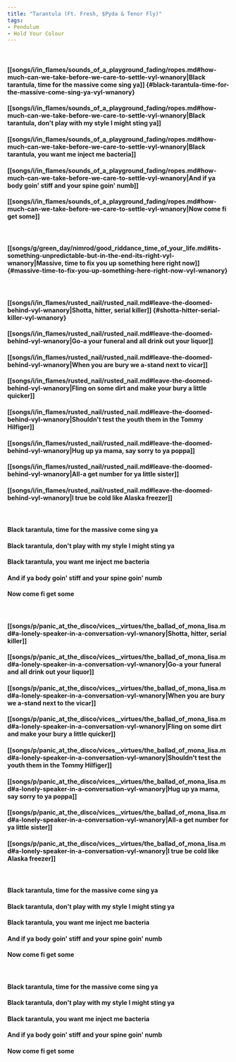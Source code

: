 ```yaml
---
title: "Tarantula (Ft. Fresh, $Pyda & Tenor Fly)"
tags:
- Pendulum
- Hold Your Colour
---
```

&nbsp;
#### [[songs/i/in_flames/sounds_of_a_playground_fading/ropes.md#how-much-can-we-take-before-we-care-to-settle-vyl-wnanory|Black tarantula, time for the massive come sing ya]] {#black-tarantula-time-for-the-massive-come-sing-ya-vyl-wnanory}
#### [[songs/i/in_flames/sounds_of_a_playground_fading/ropes.md#how-much-can-we-take-before-we-care-to-settle-vyl-wnanory|Black tarantula, don't play with my style I might sting ya]]
#### [[songs/i/in_flames/sounds_of_a_playground_fading/ropes.md#how-much-can-we-take-before-we-care-to-settle-vyl-wnanory|Black tarantula, you want me inject me bacteria]]
#### [[songs/i/in_flames/sounds_of_a_playground_fading/ropes.md#how-much-can-we-take-before-we-care-to-settle-vyl-wnanory|And if ya body goin' stiff and your spine goin' numb]]
#### [[songs/i/in_flames/sounds_of_a_playground_fading/ropes.md#how-much-can-we-take-before-we-care-to-settle-vyl-wnanory|Now come fi get some]]
&nbsp;
#### [[songs/g/green_day/nimrod/good_riddance_time_of_your_life.md#its-something-unpredictable-but-in-the-end-its-right-vyl-wnanory|Massive, time to fix you up something here right now]] {#massive-time-to-fix-you-up-something-here-right-now-vyl-wnanory}
&nbsp;
#### [[songs/i/in_flames/rusted_nail/rusted_nail.md#leave-the-doomed-behind-vyl-wnanory|Shotta, hitter, serial killer]] {#shotta-hitter-serial-killer-vyl-wnanory}
#### [[songs/i/in_flames/rusted_nail/rusted_nail.md#leave-the-doomed-behind-vyl-wnanory|Go-a your funeral and all drink out your liquor]]
#### [[songs/i/in_flames/rusted_nail/rusted_nail.md#leave-the-doomed-behind-vyl-wnanory|When you are bury we a-stand next to vicar]]
#### [[songs/i/in_flames/rusted_nail/rusted_nail.md#leave-the-doomed-behind-vyl-wnanory|Fling on some dirt and make your bury a little quicker]]
#### [[songs/i/in_flames/rusted_nail/rusted_nail.md#leave-the-doomed-behind-vyl-wnanory|Shouldn't test the youth them in the Tommy Hilfiger]]
#### [[songs/i/in_flames/rusted_nail/rusted_nail.md#leave-the-doomed-behind-vyl-wnanory|Hug up ya mama, say sorry to ya poppa]]
#### [[songs/i/in_flames/rusted_nail/rusted_nail.md#leave-the-doomed-behind-vyl-wnanory|All-a get number for ya little sister]]
#### [[songs/i/in_flames/rusted_nail/rusted_nail.md#leave-the-doomed-behind-vyl-wnanory|I true be cold like Alaska freezer]]
&nbsp;
#### Black tarantula, time for the massive come sing ya
#### Black tarantula, don't play with my style I might sting ya
#### Black tarantula, you want me inject me bacteria
#### And if ya body goin' stiff and your spine goin' numb
#### Now come fi get some
&nbsp;
#### [[songs/p/panic_at_the_disco/vices__virtues/the_ballad_of_mona_lisa.md#a-lonely-speaker-in-a-conversation-vyl-wnanory|Shotta, hitter, serial killer]]
#### [[songs/p/panic_at_the_disco/vices__virtues/the_ballad_of_mona_lisa.md#a-lonely-speaker-in-a-conversation-vyl-wnanory|Go-a your funeral and all drink out your liquor]]
#### [[songs/p/panic_at_the_disco/vices__virtues/the_ballad_of_mona_lisa.md#a-lonely-speaker-in-a-conversation-vyl-wnanory|When you are bury we a-stand next to the vicar]]
#### [[songs/p/panic_at_the_disco/vices__virtues/the_ballad_of_mona_lisa.md#a-lonely-speaker-in-a-conversation-vyl-wnanory|Fling on some dirt and make your bury a little quicker]]
#### [[songs/p/panic_at_the_disco/vices__virtues/the_ballad_of_mona_lisa.md#a-lonely-speaker-in-a-conversation-vyl-wnanory|Shouldn't test the youth them in the Tommy Hilfiger]]
#### [[songs/p/panic_at_the_disco/vices__virtues/the_ballad_of_mona_lisa.md#a-lonely-speaker-in-a-conversation-vyl-wnanory|Hug up ya mama, say sorry to ya poppa]]
#### [[songs/p/panic_at_the_disco/vices__virtues/the_ballad_of_mona_lisa.md#a-lonely-speaker-in-a-conversation-vyl-wnanory|All-a get number for ya little sister]]
#### [[songs/p/panic_at_the_disco/vices__virtues/the_ballad_of_mona_lisa.md#a-lonely-speaker-in-a-conversation-vyl-wnanory|I true be cold like Alaska freezer]]
&nbsp;
#### Black tarantula, time for the massive come sing ya
#### Black tarantula, don't play with my style I might sting ya
#### Black tarantula, you want me inject me bacteria
#### And if ya body goin' stiff and your spine goin' numb
#### Now come fi get some
&nbsp;
#### Black tarantula, time for the massive come sing ya
#### Black tarantula, don't play with my style I might sting ya
#### Black tarantula, you want me inject me bacteria
#### And if ya body goin' stiff and your spine goin' numb
#### Now come fi get some

